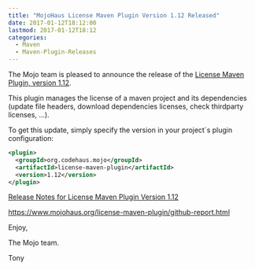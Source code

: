 ```yaml
---
title: "MojoHaus License Maven Plugin Version 1.12 Released"
date: 2017-01-12T18:12:00
lastmod: 2017-01-12T18:12
categories:
  - Maven
  - Maven-Plugin-Releases
---
```

The Mojo team is pleased to announce the release of the [License Maven Plugin,
version 1.12](https://mojo.codehaus.org/license-maven-plugin).

This plugin manages the license of a maven project and its dependencies (update
file headers, download dependencies licenses, check thirdparty licenses, ...).

To get this update, simply specify the version in your project`s plugin
configuration: 

```xml
<plugin>
  <groupId>org.codehaus.mojo</groupId>
  <artifactId>license-maven-plugin</artifactId>
  <version>1.12</version>
</plugin>
```

[Release Notes for License Maven Plugin Version 1.12](https://github.com/mojohaus/license-maven-plugin/issues?q=milestone%3A1.12)

https://www.mojohaus.org/license-maven-plugin/github-report.html

Enjoy,

The Mojo team.

Tony
